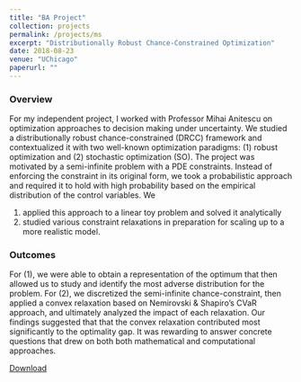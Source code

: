 ```yaml
---
title: "BA Project"
collection: projects
permalink: /projects/ms
excerpt: "Distributionally Robust Chance-Constrained Optimization"
date: 2018-08-23
venue: "UChicago"
paperurl: ""
---
```

### Overview
For my independent project, I worked with Professor Mihai Anitescu on optimization approaches to decision making under uncertainty.
We studied a distributionally robust chance-constrained (DRCC) framework and contextualized it with two well-known optimization paradigms: (1) robust optimization and (2) stochastic optimization (SO).
The project was motivated by a semi-infinite problem with a PDE constraints.
Instead of enforcing the constraint in its original form, we took a probabilistic approach and required it to hold with high probability based on the empirical distribution of the control variables.
We
 1. applied this approach to a linear toy problem and solved it analytically
 2. studied various constraint relaxations in preparation for scaling up to a more realistic model.

### Outcomes
For (1), we were able to obtain a representation of the optimum that then allowed us to study and identify the most adverse distribution for the problem.
For (2), we discretized the semi-infinite chance-constraint, then applied a convex relaxation based on Nemirovski & Shapiro’s CVaR approach, and ultimately analyzed the impact of each relaxation.
Our findings suggested that that the convex relaxation contributed most significantly to the optimality gap. It was rewarding to answer concrete questions that drew on both both mathematical and computational approaches.

[Download](https://jacob-roth.github.io/files/ugpaper.pdf)
